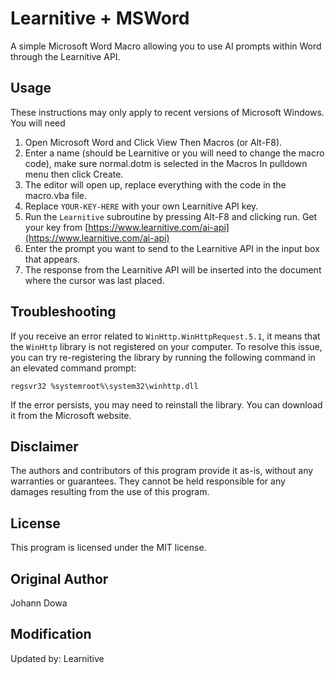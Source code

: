 # Learnitive + MSWord
A simple Microsoft Word Macro allowing you to use AI prompts within Word through the Learnitive API. 

## Usage

These instructions may only apply to recent versions of Microsoft Windows.  You will need 

1. Open Microsoft Word and Click View Then Macros (or Alt-F8).
2. Enter a name (should be Learnitive or you will need to change the macro code), make sure normal.dotm is selected in the Macros In pulldown menu then click Create.
3. The editor will open up, replace everything with the code in the macro.vba file.
4. Replace `YOUR-KEY-HERE` with your own Learnitive API key. 
5. Run the `Learnitive` subroutine by pressing Alt-F8 and clicking run. Get your key from [https://www.learnitive.com/ai-api](https://www.learnitive.com/ai-api)
6. Enter the prompt you want to send to the Learnitive API in the input box that appears.
7. The response from the Learnitive API will be inserted into the document where the cursor was last placed.

## Troubleshooting

If you receive an error related to `WinHttp.WinHttpRequest.5.1`, it means that the `WinHttp` library is not registered on your computer. To resolve this issue, you can try re-registering the library by running the following command in an elevated command prompt:

```
regsvr32 %systemroot%\system32\winhttp.dll
```

If the error persists, you may need to reinstall the library. You can download it from the Microsoft website.

## Disclaimer
The authors and contributors of this program provide it as-is, without any warranties or guarantees. They cannot be held responsible for any damages resulting from the use of this program.

## License
This program is licensed under the MIT license.

## Original Author
Johann Dowa

## Modification
Updated by: Learnitive
